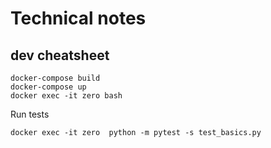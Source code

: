 # Technical notes

## dev cheatsheet


```
docker-compose build
docker-compose up
docker exec -it zero bash
```

Run tests

```
docker exec -it zero  python -m pytest -s test_basics.py
```
